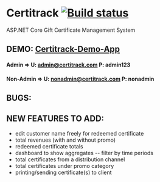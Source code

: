 # Certitrack [![Build status](https://dev.azure.com/NemoCodes/certitrack/_apis/build/status/certitrack-demo%20-%20CI)](https://dev.azure.com/NemoCodes/certitrack/_build/latest?definitionId=4)
ASP.NET Core Gift Certificate Management System

## DEMO: <a href="https://certitrack-demo.azurewebsites.net/" target="_blank">Certitrack-Demo-App</a>
#### Admin => U: admin@certitrack.com  P: admin123
#### Non-Admin => U: nonadmin@certitrack.com  P: nonadmin

## BUGS:

## NEW FEATURES TO ADD:	
- edit customer name freely for redeemed certificate
- total revenues (with and without promo)
- redeemed certificate totals
- dashboard to show aggregates
-- filter by time periods
- total certificates from a distribution channel
- total certificates under promo category
- printing/sending certificate(s) to client
